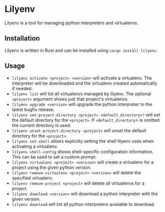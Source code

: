# Lilyenv

Lilyenv is a tool for managing python interpreters and virtualenvs.

## Installation

Lilyenv is written in Rust and can be installed using `cargo install lilyenv`.

## Usage

* `lilyenv activate <project> <version>` will activate a virtualenv. The interpreter will be downloaded and the virtualenv created automatically if needed.
* `lilyenv list` will list all virtualenvs managed by lilyenv. The optional `<project>` argument shows just that project's virtualenvs.
* `lilyenv upgrade <version>` will upgrade the python interpreter to the latest bugfix release.
* `lilyenv set-project-directory <project> <default_directory>?` will set the default directory for the `<project>`. If `<default_directory`> is omitted the current directory is used.
* `lilyenv unset-project-directory <project>` will unset the default directory for the `<project>`.
* `lilyenv set-shell` allows explicitly setting the shell lilyenv uses when activating a virtualenv.
* `lilyenv shell-config` shows shell-specific configuration information. This can be used to set a custom prompt.
* `lilyenv virtualenv <project> <version>` will create a virtualenv for a project using the given python version.
* `lilyenv remove-virtualenv <project> <version>` will delete the specified virtualenv.
* `lilyenv remove-project <project>` will delete all virtualenvs for a project.
* `lilyenv download <version>` will download a python interpreter with the given version.
* `lilyenv download` will list all python interpreters available to download.
